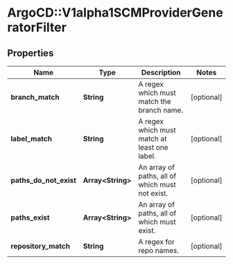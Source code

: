 # ArgoCD::V1alpha1SCMProviderGeneratorFilter

## Properties
Name | Type | Description | Notes
------------ | ------------- | ------------- | -------------
**branch_match** | **String** | A regex which must match the branch name. | [optional] 
**label_match** | **String** | A regex which must match at least one label. | [optional] 
**paths_do_not_exist** | **Array&lt;String&gt;** | An array of paths, all of which must not exist. | [optional] 
**paths_exist** | **Array&lt;String&gt;** | An array of paths, all of which must exist. | [optional] 
**repository_match** | **String** | A regex for repo names. | [optional] 


